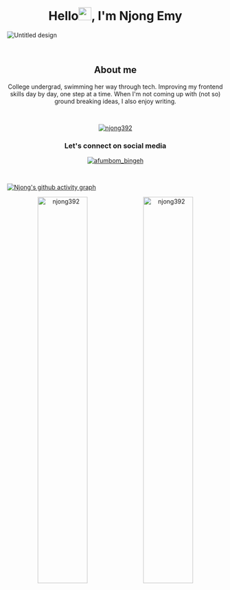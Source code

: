 

<h1 align="center"> Hello<img src="https://raw.githubusercontent.com/MartinHeinz/MartinHeinz/master/wave.gif" width="30px">, I'm Njong Emy </h1>

![Untitled design](https://user-images.githubusercontent.com/81039882/150524951-0d62f04b-772e-47ac-b918-e1daae80eddc.gif)


<br>

<h2 align="center">About me</h2>
<p align="center">College undergrad, swimming her way through tech. Improving my frontend skills day by day, one step at a time. When I'm not coming up with (not so)
ground breaking ideas, I also enjoy writing.</p>

<br>
<p align="center"> <a href="https://github.com/ryo-ma/github-profile-trophy"><img src="https://github-profile-trophy.vercel.app/?username=njong392&theme=onedark" alt="njong392" /></a> </p>

<h3 align="center">Let's connect on social media</h3>

<p align="center">
  <a href="https://twitter.com/afumbom_bingeh" target="blank"><img src="https://img.shields.io/twitter/follow/afumbom_bingeh?logo=twitter&style=for-the-badge" alt="afumbom_bingeh" /></a>
  </p>
  
  <br>

[![Njong's github activity graph](https://activity-graph.herokuapp.com/graph?username=Njong392&theme=react-dark)](https://github.com/Njong392/github-readme-activity-graph)


<p align="center">
  <img width="48%" src="https://github-readme-stats.vercel.app/api?username=njong392&show_icons=true&theme=tokyonight" alt="njong392" />

<img width="48%" src="https://github-readme-streak-stats.herokuapp.com/?user=njong392&show_icons=true&theme=tokyonight" alt="njong392" />
  
  
  <!--START_SECTION:activity-->


</p>

<!---
Njong392/Njong392 is a ✨ special ✨ repository because its `README.md` (this file) appears on your GitHub profile.
You can click the Preview link to take a look at your changes.
--->
